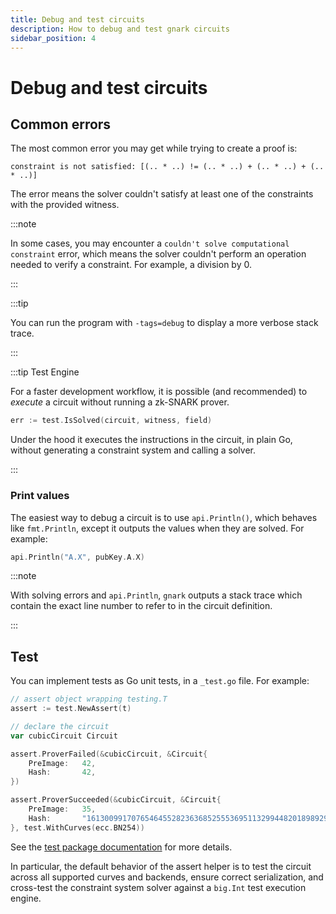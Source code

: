```yaml
---
title: Debug and test circuits
description: How to debug and test gnark circuits
sidebar_position: 4
---
```


# Debug and test circuits

## Common errors

The most common error you may get while trying to create a proof is:

```no-lang
constraint is not satisfied: [(.. * ..) != (.. * ..) + (.. * ..) + (.. * ..)]
```

The error means the solver couldn't satisfy at least one of the constraints with the provided witness.

:::note

In some cases, you may encounter a `couldn't solve computational constraint` error, which means the solver couldn't perform an operation needed to verify a constraint. For example, a division by 0.

:::

:::tip

You can run the program with `-tags=debug` to display a more verbose stack trace.

:::

:::tip Test Engine

For a faster development workflow, it is possible (and recommended) to _execute_ a circuit without running a zk-SNARK prover.

```go
err := test.IsSolved(circuit, witness, field)
```

Under the hood it executes the instructions in the circuit, in plain Go, without generating a constraint system and calling a solver.

:::

### Print values

The easiest way to debug a circuit is to use `api.Println()`, which behaves like `fmt.Println`, except it outputs the values when they are solved. For example:

```go
api.Println("A.X", pubKey.A.X)
```

:::note

With solving errors and `api.Println`, `gnark` outputs a stack trace which contain the exact line number to refer to in the circuit definition.

:::

## Test

You can implement tests as Go unit tests, in a `_test.go` file. For example:

```go
// assert object wrapping testing.T
assert := test.NewAssert(t)

// declare the circuit
var cubicCircuit Circuit

assert.ProverFailed(&cubicCircuit, &Circuit{
    PreImage:   42,
    Hash:       42,
})

assert.ProverSucceeded(&cubicCircuit, &Circuit{
    PreImage:   35,
    Hash:       "16130099170765464552823636852555369511329944820189892919423002775646948828469",
}, test.WithCurves(ecc.BN254))

```

See the [test package documentation](https://pkg.go.dev/github.com/consensys/gnark/test@v0.7.0) for more details.

In particular, the default behavior of the assert helper is to test the circuit across all supported curves and backends, ensure correct serialization, and cross-test the constraint system solver against a `big.Int` test execution engine.
